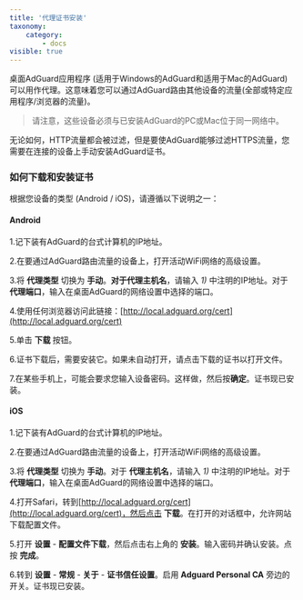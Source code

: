 ```yaml
---
title: '代理证书安装'
taxonomy:
    category:
        - docs
visible: true
---
```


桌面AdGuard应用程序 (适用于Windows的AdGuard和适用于Mac的AdGuard) 可以用作代理。这意味着您可以通过AdGuard路由其他设备的流量(全部或特定应用程序/浏览器的流量)。

>请注意，这些设备必须与已安装AdGuard的PC或Mac位于同一网络中。

无论如何，HTTP流量都会被过滤，但是要使AdGuard能够过滤HTTPS流量，您需要在连接的设备上手动安装AdGuard证书。

### 如何下载和安装证书

根据您设备的类型 (Android / iOS)，请遵循以下说明之一：

#### Android

1.记下装有AdGuard的台式计算机的IP地址。

2.在要通过AdGuard路由流量的设备上，打开活动WiFi网络的高级设置。

3.将 **代理类型** 切换为 **手动**。**对于代理主机名**，请输入 *1)* 中注明的IP地址。对于 **代理端口**，输入在桌面AdGuard的网络设置中选择的端口。

4.使用任何浏览器访问此链接：[http://local.adguard.org/cert](http://local.adguard.org/cert)

5.单击 **下载** 按钮。

6.证书下载后，需要安装它。如果未自动打开，请点击下载的证书以打开文件。

7.在某些手机上，可能会要求您输入设备密码。这样做，然后按**确定**。证书现已安装。

#### iOS

1.记下装有AdGuard的台式计算机的IP地址。

2.在要通过AdGuard路由流量的设备上，打开活动WiFi网络的高级设置。

3.将 **代理类型** 切换为 **手动**。对于 **代理主机名**，请输入 *1)* 中注明的IP地址。对于 **代理端口**，输入在桌面AdGuard的网络设置中选择的端口。

4.打开Safari，转到[http://local.adguard.org/cert](http://local.adguard.org/cert)，然后点击 **下载**。在打开的对话框中，允许网站下载配置文件。

5.打开 **设置** - **配置文件下载**，然后点击右上角的 **安装**。输入密码并确认安装。点按 **完成**。

6.转到 **设置** - **常规** - **关于** - **证书信任设置**。启用 **Adguard Personal CA** 旁边的开关。证书现已安装。
